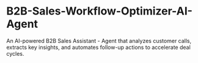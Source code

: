# B2B-Sales-Workflow-Optimizer-AI-Agent
An AI-powered B2B Sales Assistant - Agent that analyzes customer calls, extracts key insights, and automates follow-up actions to accelerate deal cycles.
